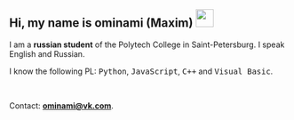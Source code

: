<h2>Hi, my name is ominami (Maxim) <img src="https://github.com/blackcater/blackcater/raw/main/images/Hi.gif" height="32"/></h2>
<p>I am a <b>russian student</b> of the Polytech College in Saint-Petersburg. I speak English and Russian.</p>
<p>I know the following PL: <tt>Python</tt>, <tt>JavaScript</tt>, <tt>C++</tt> and <tt>Visual Basic</tt>.</p>
</br>
<p>Contact: <b><a href="mailto:ominami@vk.com">ominami@vk.com</a></b>.</p>
